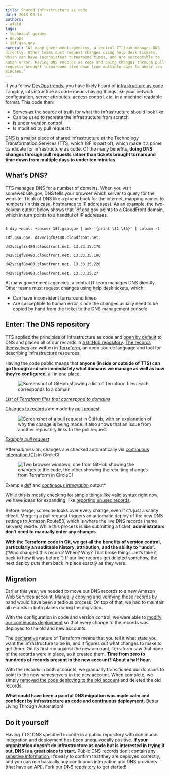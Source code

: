 ```yaml
---
title: Shared infrastructure as code
date: 2018-08-14
authors:
- afeld
tags:
- technical guides
- devops
- 18f.gsa.gov
excerpt: “At many government agencies, a central IT team manages DNS
directly. Other teams must request changes using help desk tickets,
which can have inconsistent turnaround times, and are susceptible to
human error. Having DNS records as code and doing changes through pull
requests brought turnaround time down from multiple days to under ten
minutes.”
---
```


If you follow [DevOps
trends](https://modularcontracting.18f.gov/devops/), you have likely
heard of [infrastructure as
code](https://docs.microsoft.com/en-us/azure/devops/what-is-infrastructure-as-code). Tangibly, infrastructure as code means having things like your network configuration, server attributes, access control, etc. in a machine-readable format. This code then:

-   Serves as the source of truth for what the infrastructure should look like
-   Can be used to recreate the infrastructure from scratch
-   Is under version control
-   Is modified by pull requests

[DNS](https://simple.wikipedia.org/wiki/Domain_Name_System) is a major
piece of shared infrastructure at the Technology Transformation Services
(TTS, which 18F is part of), which made it a prime candidate for
infrastructure as code. Of the many benefits, **doing DNS changes
through pull requests rather than tickets brought turnaround time down from multiple days to under ten minutes.**

## What’s DNS?

TTS manages DNS for a number of domains. When you visit somewebsite.gov,
DNS tells your browser which server to query for the website. Think of
DNS like a phone book for the internet, mapping names to numbers (in
this case, hostnames to IP addresses). As an example, the two-column
output below shows that 18f.gsa.gov points to a CloudFront domain, which
in turn points to a handful of IP addresses.

```

$ dig +noall +answer 18f.gsa.gov | awk '{print \$1,\$5}' | column -t

18f.gsa.gov. d42vcigf8s480.cloudfront.net.

d42vcigf8s480.cloudfront.net. 13.33.35.170

d42vcigf8s480.cloudfront.net. 13.33.35.190

d42vcigf8s480.cloudfront.net. 13.33.35.226

d42vcigf8s480.cloudfront.net. 13.33.35.27

```

At many government agencies, a central IT team manages DNS directly.
Other teams must request changes using help desk tickets, which:

-   Can have inconsistent turnaround times
-   Are susceptible to human error, since the changes usually need to be copied by hand from the ticket to the DNS management console

## Enter: The DNS repository

TTS applied the principles of infrastructure as code and [open by
default](https://18f.gsa.gov/open-source-policy/) to DNS and placed all
of our records in [a GitHub repository](https://github.com/18F/dns).
[The records
themselves](https://github.com/18F/dns/tree/master/terraform) are
written in [Terraform](https://www.terraform.io/), an open source
language and tool for describing infrastructure resources.

Having the code public means that **anyone (inside or outside of TTS)
can go through and see immediately what domains we manage as well as how
they’re configured**, all in one place.

<figure>
  <img src="{{site.baseurl}}/assets/blog/dns-post/github-terraform-files.png" alt="Screenshot of GitHub showing a list of Terraform files. Each corresponds to a domain"/>
</figure>

[*List of Terraform files that correspond to
domains*](https://github.com/18F/dns/tree/master/terraform)

[Changes to records](https://github.com/18F/dns#making-changes) are
made by [pull
request](https://github.com/18F/dns/pulls?utf8=%E2%9C%93&q=is%3Apr).

<figure>
  <img src="{{site.baseurl}}/assets/blog/dns-post/github-pull-request.png" alt="Screenshot of a pull request in GitHub, with an explanation of why the change is being made. It also shows that an issue from another repository links to the pull request"/>
</figure>

[*Example pull request*](https://github.com/18F/dns/pull/273)

After submission, changes are checked automatically via [continuous
integration
(CI)](https://docs.microsoft.com/en-us/azure/devops/what-is-continuous-integration) in CircleCI.

<figure>
  <img src="{{site.baseurl}}/assets/blog/dns-post/changes-to-code.png" alt="Two browser windows, one from GitHub showing the changes to the code, the other showing the resulting changes from Terraform in
  CircleCI"/>
</figure>

Example [*diff*](https://github.com/18F/dns/pull/267/files) and
[*continuous integration*](https://circleci.com/gh/18F/dns/483) output*

While this is mostly checking for simple things like valid syntax right now, we have ideas for expanding, like [reporting unused
records](https://github.com/18F/dns/issues/176).

Before merge, someone looks over every change, even if it’s just a
sanity check. Merging a pull request triggers an automatic deploy of the new DNS settings to Amazon Route53, which is where the live DNS records (name servers) reside. While this process is like submitting a ticket, **administrators don’t need to manually enter any changes**.

**With the Terraform code in Git, we get all the benefits of version
control, particularly an auditable history, attribution, and the ability to “undo”.** (“Who changed this record? When? Why? That broke
things...let’s take it back to how it was before.”) If our live records get deleted somehow, the next deploy puts them back in place exactly as they were.

## Migration

Earlier this year, we needed to move our DNS records to a new Amazon Web Services account. Manually copying and verifying these records by hand would have been a tedious process. On top of that, we had to maintain all records in both places during the migration.

With the configuration in code and version control, we were able to
[modify our continuous
deployment](https://github.com/18F/dns/pull/178) so that every change
to the records was deployed to the old and new accounts.

The
[declarative](https://tylermcginnis.com/imperative-vs-declarative-programming/)
nature of Terraform means that you tell it what state you want the
infrastructure to be in, and it figures out what changes to make to get there. On its first run against the new account, Terraform saw that none of the records were in place, so it created them. **Time from zero to hundreds of records present in the new account? About a half hour.**

With the records in both accounts, we gradually transitioned our domains to point to the new nameservers in the new account. When complete, we simply [removed the code deploying to the old
account](https://github.com/18F/dns/pull/214) and deleted the old
records.

**What could have been a painful DNS migration was made calm and
confident by infrastructure as code and continuous deployment.** Better Living Through Automation!

## Do it yourself

Having TTS’ DNS specified in code in a public repository with continuous integration and deployment has been unequivocally positive. **If your organization doesn’t do infrastructure as code but is interested in trying it out, DNS is a great place to start.** Public DNS records don’t contain any [sensitive
information](https://handbook.18f.gov/sensitive-information/), it’s
easy to confirm that they are deployed correctly, and you can use
basically any continuous integration and DNS providers (that have an
API). Fork [our DNS repository](https://github.com/18F/dns) to get
started!
